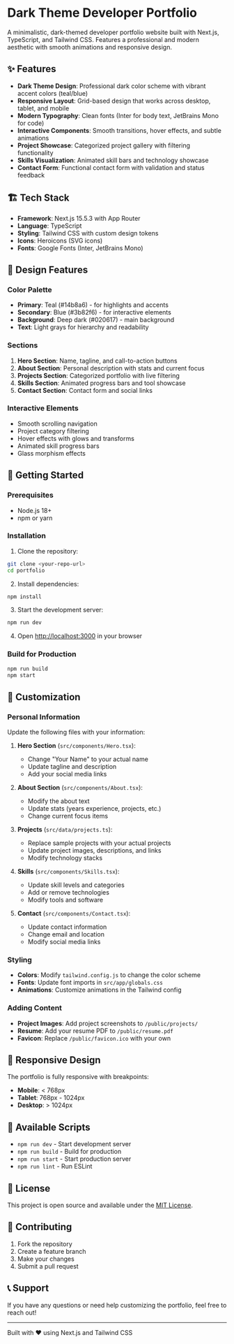 # Dark Theme Developer Portfolio

A minimalistic, dark-themed developer portfolio website built with Next.js, TypeScript, and Tailwind CSS. Features a professional and modern aesthetic with smooth animations and responsive design.

## ✨ Features

- **Dark Theme Design**: Professional dark color scheme with vibrant accent colors (teal/blue)
- **Responsive Layout**: Grid-based design that works across desktop, tablet, and mobile
- **Modern Typography**: Clean fonts (Inter for body text, JetBrains Mono for code)
- **Interactive Components**: Smooth transitions, hover effects, and subtle animations
- **Project Showcase**: Categorized project gallery with filtering functionality
- **Skills Visualization**: Animated skill bars and technology showcase
- **Contact Form**: Functional contact form with validation and status feedback

## 🏗️ Tech Stack

- **Framework**: Next.js 15.5.3 with App Router
- **Language**: TypeScript
- **Styling**: Tailwind CSS with custom design tokens
- **Icons**: Heroicons (SVG icons)
- **Fonts**: Google Fonts (Inter, JetBrains Mono)

## 🎨 Design Features

### Color Palette
- **Primary**: Teal (#14b8a6) - for highlights and accents
- **Secondary**: Blue (#3b82f6) - for interactive elements
- **Background**: Deep dark (#020617) - main background
- **Text**: Light grays for hierarchy and readability

### Sections
1. **Hero Section**: Name, tagline, and call-to-action buttons
2. **About Section**: Personal description with stats and current focus
3. **Projects Section**: Categorized portfolio with live filtering
4. **Skills Section**: Animated progress bars and tool showcase
5. **Contact Section**: Contact form and social links

### Interactive Elements
- Smooth scrolling navigation
- Project category filtering
- Hover effects with glows and transforms
- Animated skill progress bars
- Glass morphism effects

## 🚀 Getting Started

### Prerequisites
- Node.js 18+ 
- npm or yarn

### Installation

1. Clone the repository:
```bash
git clone <your-repo-url>
cd portfolio
```

2. Install dependencies:
```bash
npm install
```

3. Start the development server:
```bash
npm run dev
```

4. Open [http://localhost:3000](http://localhost:3000) in your browser

### Build for Production

```bash
npm run build
npm start
```

## 📝 Customization

### Personal Information
Update the following files with your information:

1. **Hero Section** (`src/components/Hero.tsx`):
   - Change "Your Name" to your actual name
   - Update tagline and description
   - Add your social media links

2. **About Section** (`src/components/About.tsx`):
   - Modify the about text
   - Update stats (years experience, projects, etc.)
   - Change current focus items

3. **Projects** (`src/data/projects.ts`):
   - Replace sample projects with your actual projects
   - Update project images, descriptions, and links
   - Modify technology stacks

4. **Skills** (`src/components/Skills.tsx`):
   - Update skill levels and categories
   - Add or remove technologies
   - Modify tools and software

5. **Contact** (`src/components/Contact.tsx`):
   - Update contact information
   - Change email and location
   - Modify social media links

### Styling
- **Colors**: Modify `tailwind.config.js` to change the color scheme
- **Fonts**: Update font imports in `src/app/globals.css`
- **Animations**: Customize animations in the Tailwind config

### Adding Content
- **Project Images**: Add project screenshots to `/public/projects/`
- **Resume**: Add your resume PDF to `/public/resume.pdf`
- **Favicon**: Replace `/public/favicon.ico` with your own

## 📱 Responsive Design

The portfolio is fully responsive with breakpoints:
- **Mobile**: < 768px
- **Tablet**: 768px - 1024px  
- **Desktop**: > 1024px

## 🔧 Available Scripts

- `npm run dev` - Start development server
- `npm run build` - Build for production
- `npm run start` - Start production server
- `npm run lint` - Run ESLint

## 📄 License

This project is open source and available under the [MIT License](LICENSE).

## 🤝 Contributing

1. Fork the repository
2. Create a feature branch
3. Make your changes
4. Submit a pull request

## 📞 Support

If you have any questions or need help customizing the portfolio, feel free to reach out!

---

Built with ❤️ using Next.js and Tailwind CSS

